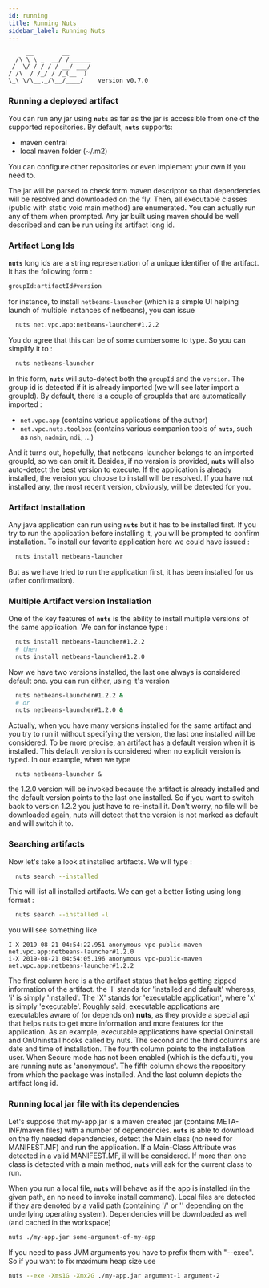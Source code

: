 ```yaml
---
id: running
title: Running Nuts
sidebar_label: Running Nuts
---
```


```
     __        __    
  /\ \ \ _  __/ /______
 /  \/ / / / / __/ ___/
/ /\  / /_/ / /_(__  )
\_\ \/\__,_/\__/____/    version v0.7.0
```

### Running a deployed artifact
You can run any jar using **```nuts```** as far as the jar is accessible from one of the supported repositories.
By default, **```nuts```** supports:
 + maven central
 + local maven folder (~/.m2)

You can configure other repositories or even implement your own if you need to.

The jar will be parsed to check form maven descriptor so that dependencies will be resolved and downloaded on the fly.
Then, all executable classes (public with static void main method) are enumerated. You can actually run any of them when prompted. Any jar built using maven should be well described and can be run using its artifact long id.

### Artifact Long Ids
**```nuts```** long ids are a string representation of a unique identifier of the artifact. It has the following form :

```java
groupId:artifactId#version
```

for instance, to install ```netbeans-launcher``` (which is a simple UI helping launch of multiple instances of netbeans), you can issue

```bash
  nuts net.vpc.app:netbeans-launcher#1.2.2
```

You do agree that this can be of some cumbersome to type. So you can simplify it to :

```bash
  nuts netbeans-launcher
```

In this form, **```nuts```** will auto-detect both the ```groupId``` and the ```version```. The group id is detected if it is already imported (we will see later import a groupId). 
By default, there is a couple of groupIds that are automatically imported :

  + ```net.vpc.app``` (contains various applications of the author)
  + ```net.vpc.nuts.toolbox``` (contains various companion tools of **```nuts```**, such as ```nsh```, ```nadmin```, ```ndi```, ...)

And it turns out, hopefully, that netbeans-launcher belongs to an imported groupId, so we can omit it.
Besides, if no version is provided, **```nuts```** will also auto-detect the best version to execute. If the application is already installed, the version you choose to install will be resolved. If you have not installed any, the most recent version, obviously, will be detected for you.

### Artifact Installation
Any java application can run using **```nuts```** but it has to be installed first. If you try to run the application before installing it, you will be prompted to confirm installation.
To install our favorite application here we could have issued :
```bash
  nuts install netbeans-launcher
```
But as we have tried to run the application first, it has been installed for us (after confirmation).

### Multiple Artifact version Installation
One of the key features of **```nuts```** is the ability to install multiple versions of the same application.
We can for instance type :
```bash
  nuts install netbeans-launcher#1.2.2
  # then
  nuts install netbeans-launcher#1.2.0
```
Now we have two versions installed, the last one always is considered default one.
you can run either, using it's version
```bash
  nuts netbeans-launcher#1.2.2 &
  # or
  nuts netbeans-launcher#1.2.0 &
```
Actually, when you have many versions installed for the same artifact and you try to run it without specifying the version, the last one installed will be considered. To be more precise, an artifact has a default version when it is installed. This default version is considered when no explicit version is typed.
In our example, when we type 
```
  nuts netbeans-launcher &
```
the 1.2.0 version will be invoked because the artifact is already installed and the default version points to the last one installed. So if you want to switch back to version 1.2.2 you just have to re-install it. Don't worry, no file will be downloaded again, nuts will detect that the version is not marked as default and will switch it to.

### Searching artifacts
Now let's take a look at installed artifacts. We will type :
```bash
  nuts search --installed
```
This will list all installed artifacts. We can get a better listing using long format :
```bash
  nuts search --installed -l
```
you will see something like

```
I-X 2019-08-21 04:54:22.951 anonymous vpc-public-maven net.vpc.app:netbeans-launcher#1.2.0
i-X 2019-08-21 04:54:05.196 anonymous vpc-public-maven net.vpc.app:netbeans-launcher#1.2.2
```

The first column here is a the artifact status that helps getting zipped information of the artifact. the 'I' stands for 'installed and default' whereas, 'i' is simply 'installed'. The 'X' stands for 'executable application', where 'x' is simply 'executable'. Roughly said, executable applications are executables aware of (or depends on) **nuts**, as they provide a special api that helps nuts to get more information and more features for the application. As an example, executable applications have special OnInstall and OnUninstall hooks called by nuts.
The second and the third columns are date and time of installation. The fourth column points to the installation user. When Secure mode has not been enabled (which is the default), you are running nuts as 'anonymous'.
The fifth column shows the repository from which the package was installed. And the last column depicts the artifact long id.

### Running local jar file with its dependencies
Let's suppose that my-app.jar is a maven created jar (contains META-INF/maven files) with a number of dependencies. **```nuts```** is able to download on the fly needed dependencies, detect the Main class (no need for MANIFEST.MF) and run the 
application. If a Main-Class Attribute was detected in a valid MANIFEST.MF, il will be considered.
If more than one class is detected with a main method, **```nuts```** will ask for the current class to run.

When you run a local file, **```nuts```** will behave as if the app is installed (in the given path, an no need to invoke install command). Local files are detected if they are denoted by a valid path (containing '/' or '\' depending on the underlying operating system).
Dependencies will be downloaded as well (and cached in the workspace)

```bash
nuts ./my-app.jar some-argument-of-my-app
```
If you need to pass JVM arguments you have to prefix them with "--exec". So if you want to fix maximum heap size use 

```bash
nuts --exe -Xms1G -Xmx2G ./my-app.jar argument-1 argument-2
```
